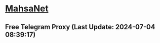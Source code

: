 
# [MahsaNet](https://t.me/mahsa_net)
## Free Telegram Proxy (Last Update: 2024-07-04 08:39:17)

    